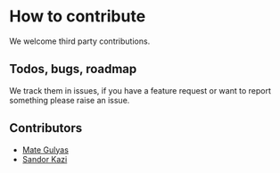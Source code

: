 # How to contribute
We welcome third party contributions. 

## Todos, bugs, roadmap
We track them in issues, if you have a feature request or want to report something please raise an issue. 

## Contributors
 - [Mate Gulyas](http://github.com/gulyasm)
 - [Sandor Kazi](http://github.com/masu33)
